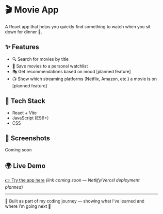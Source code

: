 # 🎬 Movie App

A React app that helps you quickly find something to watch when you sit down for dinner 🍿.  

## ✨ Features
- 🔍 Search for movies by title
- 📌 Save movies to a personal watchlist
- 🎭 Get recommendations based on mood [planned feature]
- 📺 Show which streaming platforms (Netflix, Amazon, etc.) a movie is on [planned feature]

## 🚀 Tech Stack
- React + Vite
- JavaScript (ES6+)
- CSS

## 📸 Screenshots
Coming soon

## 🌍 Live Demo
[👉 Try the app here](#) *(link coming soon — Netlify/Vercel deployment planned)*

---

🔨 Built as part of my coding journey — showing what I’ve learned and where I’m going next 🚀
